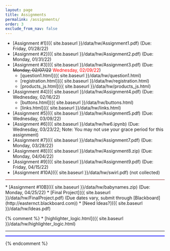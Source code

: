 ```yaml
---
layout: page
title: Assignments 
permalink: /assignments/
order: 3
exclude_from_nav: false 
---
```

  
* [Assignment #1]({{ site.baseurl }}/data/hw/Assignment1.pdf) (Due: Friday, 01/28/22)
* [Assignment #2]({{ site.baseurl }}/data/hw/Assignment2.pdf) (Due: Monday, 01/31/22)
* [Assignment #3]({{ site.baseurl }}/data/hw/Assignment3.pdf) (Due: <strike> Monday, 02/07/22</strike> <span style = "color:red">Wednesday, 02/09/22</span>)
    * [question1.html]({{ site.baseurl }}/data/hw/question1.html) 
    * [registration.html]({{ site.baseurl }}/data/hw/registration.html) 
    * [products_js.html]({{ site.baseurl }}/data/hw/products_js.html) 
* [Assignment #4]({{ site.baseurl }}/data/hw/Assignment4.pdf) (Due: Wednesday, 02/16/22)
    * [buttons.html]({{ site.baseurl }}/data/hw/buttons.html) 
    * [links.html]({{ site.baseurl }}/data/hw/links.html) 
* [Assignment #5]({{ site.baseurl }}/data/hw/Assignment5.pdf) (Due: Wednesday, 03/09/22)
* [Assignment #6]({{ site.baseurl }}/data/hw/hw6.ipynb) (Due: Wednesday, 03/23/22; Note: You may not use your grace period for this assignment)
* [Assignment #7]({{ site.baseurl }}/data/hw/Assignment7.pdf) (Due: Monday, 03/28/22)
* [Assignment #8]({{ site.baseurl }}/data/hw/Assignment8.zip) (Due: Monday, 04/04/22)
* [Assignment #9]({{ site.baseurl }}/data/hw/Assignment9.pdf) (Due: Friday, 04/15/22)
* [Assignment #10A]({{ site.baseurl }}/data/hw/swirl.pdf) (not collected)
<hr style = "height:1px; background-color:maroon;">
* [Assignment #10B]({{ site.baseurl }}/data/hw/babynames.zip) (Due: Monday, 04/25/22)
* [Final Project]({{ site.baseurl }}/data/hw/FinalProject.pdf) (Due dates vary, submit through [Blackboard](http://easternct.blackboard.com))
    * [Need Ideas?]({{ site.baseurl }}/data/hw/Ideas.pdf) 

{% comment %}
    * [highlighter_logic.html]({{ site.baseurl }}/data/hw/highlighter_logic.html)

<hr style = 'background-color:black; height:1px;'>


<hr style = "height:2px; background-color:blue">

{% endcomment %}
